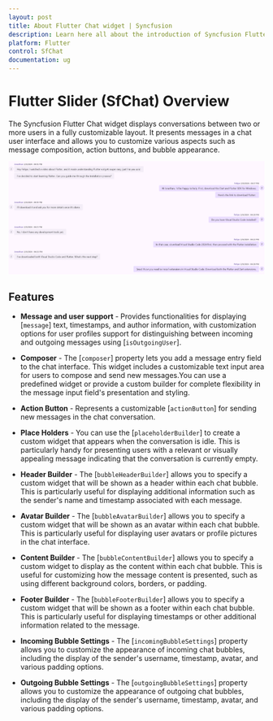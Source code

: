 ```yaml
---
layout: post
title: About Flutter Chat widget | Syncfusion 
description: Learn here all about the introduction of Syncfusion Flutter Chat (SfChat) widget, its features, and more.
platform: Flutter
control: SfChat
documentation: ug
---
```


# Flutter Slider (SfChat) Overview

The Syncfusion Flutter Chat widget displays conversations between two or more users in a fully customizable layout. It presents messages in a chat user interface and allows you to customize various aspects such as message composition, action buttons, and bubble appearance.

![Chat overview](images/overview/chat-overview.png)

## Features

* **Message and user support** - Provides functionalities for displaying [`message`] text, timestamps, and author information, with customization options for user profiles support for distinguishing between incoming and outgoing messages using [`isOutgoingUser`].

* **Composer** - The [`composer`] property lets you add a message entry field to the chat interface. This widget includes a customizable text input area for users to compose and send new messages.You can use a predefined widget or provide a custom builder for complete flexibility in the message input field's presentation and styling.

* **Action Button** - Represents a customizable [`actionButton`] for sending new messages in the chat conversation.

* **Place Holders** - You can use the [`placeholderBuilder`] to create a custom widget that appears when the conversation is idle. This is particularly handy for presenting users with a relevant or visually appealing message indicating that the conversation is currently empty.

* **Header Builder** - The [`bubbleHeaderBuilder`] allows you to specify a custom widget that will be shown as a header within each chat bubble. This is particularly useful for displaying additional information such as the sender's name and timestamp associated with each message.

* **Avatar Builder** - The [`bubbleAvatarBuilder`] allows you to specify a custom widget that will be shown as an avatar within each chat bubble.
This is particularly useful for displaying user avatars or profile pictures in the chat interface.

* **Content Builder** - The [`bubbleContentBuilder`] allows you to specify a custom widget to display as the content within each chat bubble. This is useful for customizing how the message content is presented, such as using different background colors, borders, or padding.

* **Footer Builder** - The [`bubbleFooterBuilder`] allows you to specify a custom widget that will be shown as a footer within each chat bubble. This is particularly useful for displaying timestamps or other additional information related to the message.

* **Incoming Bubble Settings** - The [`incomingBubbleSettings`] property allows you to customize the appearance of incoming chat bubbles, including the display of the sender's username, timestamp, avatar, and various padding options.

* **Outgoing Bubble Settings** - The [`outgoingBubbleSettings`] property allows you to customize the appearance of outgoing chat bubbles, including the display of the sender's username, timestamp, avatar, and various padding options.